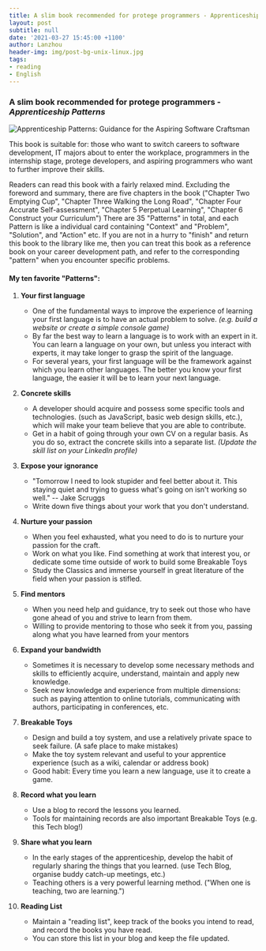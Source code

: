 ```yaml
---
title: A slim book recommended for protege programmers - Apprenticeship Patterns
layout: post
subtitle: null
date: '2021-03-27 15:45:00 +1100'
author: Lanzhou
header-img: img/post-bg-unix-linux.jpg
tags:
- reading
- English
---
```


### A slim book recommended for protege programmers - *Apprenticeship Patterns*

![Apprenticeship Patterns: Guidance for the Aspiring Software Craftsman](https://covers.booktopia.com.au/big/9781449379407/0000/apprenticeship-patterns.jpg)


This book is suitable for: those who want to switch careers to software development, IT majors about to enter the workplace, programmers in the internship stage, protege developers, and aspiring programmers who want to further improve their skills.

Readers can read this book with a fairly relaxed mind. Excluding the foreword and summary, there are five chapters in the book ("Chapter Two Emptying Cup", "Chapter Three Walking the Long Road", "Chapter Four Accurate Self-assessment", "Chapter 5 Perpetual Learning", "Chapter 6 Construct your Curriculum") There are 35 "Patterns" in total, and each Pattern is like a individual card containing "Context" and "Problem", "Solution", and "Action" etc. If you are not in a hurry to "finish" and return this book to the library like me, then you can treat this book as a reference book on your career development path, and refer to the corresponding "pattern" when you encounter specific problems.

#### My ten favorite "Patterns":

1. **Your first language**
   - One of the fundamental ways to improve the experience of learning your first language is to have an actual problem to solve. *(e.g. build a website or create a simple console game)*
   - By far the best way to learn a language is to work with an expert in it. You can learn a language on your own, but unless you interact with experts, it may take longer to grasp the spirit of the language.
   - For several years, your first language will be the framework against which you learn other languages. The better you know your first language, the easier it will be to learn your next language.
 
2. **Concrete skills**
   - A developer should acquire and possess some specific tools and technologies. (such as JavaScript, basic web design skills, etc.), which will make your team believe that you are able to contribute.
   - Get in a habit of going through your own CV on a regular basis. As you do so, extract the concrete skills into a separate list. *(Update the skill list on your LinkedIn profile)*
 
3. **Expose your ignorance**
   - "Tomorrow I need to look stupider and feel better about it. This staying quiet and trying to guess what's going on isn't working so well." -- Jake Scruggs
   - Write down five things about your work that you don't understand.
 
4. **Nurture your passion**
   - When you feel exhausted, what you need to do is to nurture your passion for the craft.
   - Work on what you like. Find something at work that interest you, or dedicate some time outside of work to build some Breakable Toys
   - Study the Classics and immerse yourself in great literature of the field when your passion is stifled.

5. **Find mentors**
   - When you need help and guidance, try to seek out those who have gone ahead of you and strive to learn from them.
   - Willing to provide mentoring to those who seek it from you, passing along what you have learned from your mentors

6. **Expand your bandwidth**
   - Sometimes it is necessary to develop some necessary methods and skills to efficiently acquire, understand, maintain and apply new knowledge.
   - Seek new knowledge and experience from multiple dimensions: such as paying attention to online tutorials, communicating with authors, participating in conferences, etc.
 
7. **Breakable Toys**
   - Design and build a toy system, and use a relatively private space to seek failure. (A safe place to make mistakes)
   - Make the toy system relevant and useful to your apprentice experience (such as a wiki, calendar or address book)
   - Good habit: Every time you learn a new language, use it to create a game.
 
8. **Record what you learn**
   - Use a blog to record the lessons you learned.
   - Tools for maintaining records are also important Breakable Toys (e.g. this Tech blog!)
 
9. **Share what you learn**
   - In the early stages of the apprenticeship, develop the habit of regularly sharing the things that you learned. (use Tech Blog, organise buddy catch-up meetings, etc.)
   - Teaching others is a very powerful learning method. ("When one is teaching, two are learning.")

10. **Reading List**
    - Maintain a "reading list", keep track of the books you intend to read, and record the books you have read.
    - You can store this list in your blog and keep the file updated.
